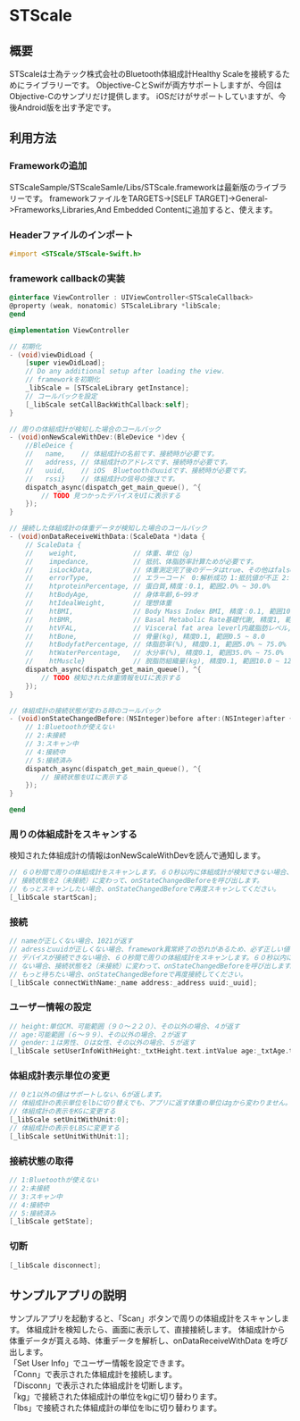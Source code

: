 # STScale

## 概要
STScaleは士為テック株式会社のBluetooth体組成計Healthy Scaleを接続するためにライブラリーです。
Objective-CとSwifが両方サポートしますが、今回はObjective-Cのサンプリだけ提供します。
iOSだけがサポートしていますが、今後Android版を出す予定です。

## 利用方法

### Frameworkの追加
STScaleSample/STScaleSamle/Libs/STScale.frameworkは最新版のライブラリーです。
frameworkファイルをTARGETS→[SELF TARGET]->General->Frameworks,Libraries,And Embedded Contentに追加すると、使えます。

### Headerファイルのインポート
```objective-c
#import <STScale/STScale-Swift.h>
```

### framework callbackの実装

```objective-c
@interface ViewController : UIViewController<STScaleCallback>
@property (weak, nonatomic) STScaleLibrary *libScale;
@end

@implementation ViewController

// 初期化
- (void)viewDidLoad {
    [super viewDidLoad];
    // Do any additional setup after loading the view.
    // frameworkを初期化
    _libScale = [STScaleLibrary getInstance];
    // コールバックを設定
    [_libScale setCallBackWithCallback:self];
}

// 周りの体組成計が検知した場合のコールバック
- (void)onNewScaleWithDev:(BleDevice *)dev {
	//BleDeice {
	//   name,    // 体組成計の名前です、接続時が必要です。
	//   address, // 体組成計のアドレスです、接続時が必要です。
	//   uuid,    // iOS  Bluetoothのuuidです、接続時が必要です。
	//   rssi}    // 体組成計の信号の強さです。
    dispatch_async(dispatch_get_main_queue(), ^{
        // TODO 見つかったデバイスをUIに表示する
    });
}

// 接続した体組成計の体重データが検知した場合のコールバック
- (void)onDataReceiveWithData:(ScaleData *)data {
	// ScaleData {
    //    weight,              // 体重、単位（g）
    //    impedance,           // 抵抗、体脂肪率計算ためが必要です。
    //    isLockData,          // 体重測定完了後のデータはtrue、その他はfalseになります。
    //    errorType,           // エラーコード　0:解析成功 1:抵抗値が不正 2:年齢不正、利用可能範囲（６〜９９） 3:体重不正、利用可能範囲（１０〜２００kg） 4:身長不正、利用可能範囲（９０〜２２０cm）
    //    htproteinPercentage, // 蛋白質,精度：0.1, 範囲2.0% ~ 30.0%
    //    htBodyAge,           // 身体年齢,6~99オ
    //    htIdealWeight,       // 理想体重
    //    htBMI,               // Body Mass Index BMI, 精度：0.1, 範囲10.0 ~ 90.0
    //    htBMR,               // Basal Metabolic Rate基礎代謝, 精度1, 範囲500 ~ 10000、単位cal
    //    htVFAL,              // Visceral fat area leverl内蔵脂肪レベル, 精度1, 範囲1 ~ 60
    //    htBone,              // 骨量(kg), 精度0.1, 範囲0.5 ~ 8.0
    //    htBodyfatPercentage, // 体脂肪率(%), 精度0.1, 範囲5.0% ~ 75.0%
    //    htWaterPercentage,   // 水分率(%), 精度0.1, 範囲35.0% ~ 75.0%
    //    htMuscle}            // 脱脂防組織量(kg), 精度0.1, 範囲10.0 ~ 120.0
    dispatch_async(dispatch_get_main_queue(), ^{
        // TODO 検知された体重情報をUIに表示する
    });
}

// 体組成計の接続状態が変わる時のコールバック
- (void)onStateChangedBefore:(NSInteger)before after:(NSInteger)after {
	// 1:Bluetoothが使えない
	// 2:未接続
	// 3:スキャン中
	// 4:接続中
	// 5:接続済み
    dispatch_async(dispatch_get_main_queue(), ^{
    	// 接続状態をUIに表示する
    });
}

@end
```

### 周りの体組成計をスキャンする
検知された体組成計の情報はonNewScaleWithDevを読んで通知します。
```objective-c
// ６０秒間で周りの体組成計をスキャンします。６０秒以内に体組成計が検知できない場合、
// 接続状態を2（未接続）に変わって、onStateChangedBeforeを呼び出します。
// もっとスキャンしたい場合、onStateChangedBeforeで再度スキャンしてください。
[_libScale startScan];
```

### 接続
```objective-c
// nameが正しくない場合、1021が返す
// adressとuuidが正しくない場合、framework異常終了の恐れがあるため、必ず正しい値を渡してください。
// デバイスが接続できない場合、６０秒間で周りの体組成計をスキャンします。６０秒以内に体組成計が検知でき
// ない場合、接続状態を2（未接続）に変わって、onStateChangedBeforeを呼び出します。
// もっと待ちたい場合、onStateChangedBeforeで再度接続してください。
[_libScale connectWithName:_name address:_address uuid:_uuid];
```

### ユーザー情報の設定
```objective-c
// height:単位CM、可能範囲（９０〜２２０）、その以外の場合、４が返す
// age:可能範囲（６〜９９）、その以外の場合、２が返す
// gender:１は男性、０は女性、その以外の場合、５が返す
[_libScale setUserInfoWithHeight:_txtHeight.text.intValue age:_txtAge.text.intValue gender:_txtGender.text.intValue];
```

### 体組成計表示単位の変更
```objective-c
// 0と1以外の値はサポートしない、6が返します。
// 体組成計の表示単位をlbに切り替えでも、アプリに返す体重の単位はgから変わりません。
// 体組成計の表示をKGに変更する
[_libScale setUnitWithUnit:0];
// 体組成計の表示をLBSに変更する
[_libScale setUnitWithUnit:1];
```

### 接続状態の取得
```objective-c
// 1:Bluetoothが使えない
// 2:未接続
// 3:スキャン中
// 4:接続中
// 5:接続済み
[_libScale getState];
```

### 切断
```objective-c
[_libScale disconnect];
```

## サンプルアプリの説明
サンプルアプリを起動すると、「Scan」ボタンで周りの体組成計をスキャンします。
体組成計を検知したら、画面に表示して、直接接続します。
体組成計から体重データが貰える時、体重データを解析し、onDataReceiveWithData
を呼び出します。<br>
「Set User Info」でユーザー情報を設定できます。<br>
「Conn」で表示された体組成計を接続します。<br>
「Disconn」で表示された体組成計を切断します。<br>
「kg」で接続された体組成計の単位をkgに切り替わります。<br>
「lbs」で接続された体組成計の単位をlbに切り替わります。<br>












